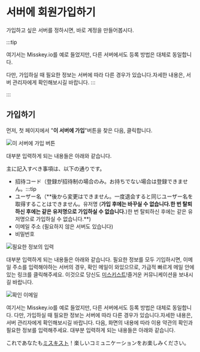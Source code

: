 # 서버에 회원가입하기

가입하고 싶은 서버를 정하시면, 바로 계정을 만들어봅시다.

:::tip

여기서는 Misskey.io를 예로 들었지만, 다른 서버에서도 등록 방법은 대체로 동일합니다.

다만, 가입하실 때 필요한 정보는 서버에 따라 다른 경우가 있습니다.자세한 내용은, 서버 관리자에게 확인해보시길 바랍니다.
:::

:::

## 가입하기

먼저, 첫 페이지에서 "**이 서버에 가입**"버튼을 찾은 다음, 클릭합니다.

![이 서버에 가입 버튼](/img/docs/for-users/onboarding/join-server/1.ko.png)

대부분 입력하게 되는 내용들은 아래와 같습니다.

主に記入すべき事項は、以下の通りです。

- 招待コード（登録が招待制の場合のみ。お持ちでない場合は登録できません。:::tip
- ユーザー名（\*\*後から変更はできません。一度退会すると同じユーザー名を取得することはできません。유저명 (**가입 후에는 바꾸실 수 없습니다.한 번 탈퇴하신 후에는 같은 유저명으로 가입하실 수 없습니다.**)한 번 탈퇴하신 후에는 같은 유저명으로 가입하실 수 없습니다.\*\*)
- 이메일 주소 (필요하지 않은 서버도 있습니다)
- 비밀번호

![필요한 정보의 입력](/img/docs/for-users/onboarding/join-server/2.ko.png)

대부분 입력하게 되는 내용들은 아래와 같습니다. 필요한 정보를 모두 기입하시면, 이메일 주소를 입력해야하는 서버의 경우, 확인 메일이 와있으므로, 가급적 빠르게 메일 안에 있는 링크를 클릭해주세요. 이것으로 당신도 [미스키스트](../resources/glossary/#미스키스트)!즐거운 커뮤니케이션을 보내시길 바랍니다.

![확인 이메일](/img/docs/for-users/onboarding/join-server/4.ja.png)

여기서는 Misskey.io를 예로 들었지만, 다른 서버에서도 등록 방법은 대체로 동일합니다. 다만, 가입하실 때 필요한 정보는 서버에 따라 다른 경우가 있습니다.자세한 내용은, 서버 관리자에게 확인해보시길 바랍니다. 다음, 화면의 내용에 따라 이용 약관의 확인과 필요한 정보를 입력해주세요. 대부분 입력하게 되는 내용들은 아래와 같습니다.

これであなたも[ミスキスト](../resources/glossary/#ミスキスト)！楽しいコミュニケーションをお楽しみください。

